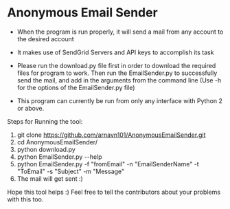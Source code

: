 # Anonymous Email Sender

* When the program is run properly, it will send a mail from any account to the desired account

* It makes use of SendGrid Servers and API keys to accomplish its task

* Please run the download.py file first in order to download the required files for program to work. Then run the EmailSender.py to successfully send the mail, and add in the arguments from the command line (Use -h for the options of the EmailSender.py file)

* This program can currently be run from only any interface with Python 2 or above.  

Steps for Running the tool:

1) git clone https://github.com/arnavn101/AnonymousEmailSender.git
2) cd AnonymousEmailSender/
3) python download.py
4) python EmailSender.py --help
5) python EmailSender.py -f "fromEmail" -n "EmailSenderName" -t "ToEmail" -s "Subject" -m "Message"
7) The mail will get sent :)


Hope this tool helps :) Feel free to tell the contributors about your problems with this too. 














